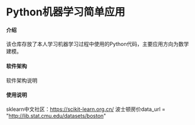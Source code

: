 # Python机器学习简单应用

#### 介绍
该仓库存放了本人学习机器学习过程中使用的Python代码，主要应用方向为数学建模。

#### 软件架构
软件架构说明

#### 使用说明
sklearn中文社区：https://scikit-learn.org.cn/
波士顿房价data_url = "http://lib.stat.cmu.edu/datasets/boston"

